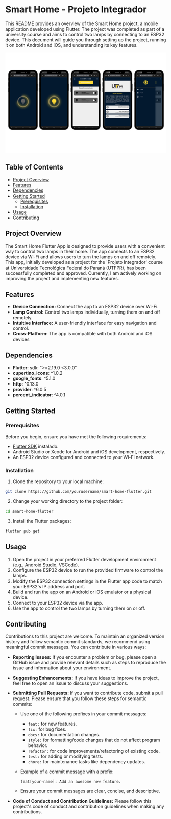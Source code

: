 # Smart Home - Projeto Integrador

This README provides an overview of the Smart Home project, a mobile application developed using Flutter. 
The project was completed as part of a university course and aims to control two lamps by connecting to an ESP32 device. 
This document will guide you through setting up the project, running it on both Android and iOS, and understanding its key features.

![First Version](assets/readme/version_1.png)

## Table of Contents
- [Project Overview](https://github.com/CamilaFernandesdev/smart_home_projeto_integrador/blob/main/README.md#project-overview)
- [Features](https://github.com/CamilaFernandesdev/smart_home_projeto_integrador/blob/main/README.md#features)
- [Dependencies](https://github.com/CamilaFernandesdev/smart_home_projeto_integrador/blob/main/README.md#dependencies)
- [Getting Started](https://github.com/CamilaFernandesdev/smart_home_projeto_integrador/blob/main/README.md#getting-started)
  - [Prerequisites](https://github.com/CamilaFernandesdev/smart_home_projeto_integrador/blob/main/README.md#prerequisites)
  - [Installation](https://github.com/CamilaFernandesdev/smart_home_projeto_integrador/blob/main/README.md#installation)
- [Usage](https://github.com/CamilaFernandesdev/smart_home_projeto_integrador/blob/main/README.md#usage)
- [Contributing](https://github.com/CamilaFernandesdev/smart_home_projeto_integrador/blob/main/README.md#contributing)


## Project Overview
The Smart Home Flutter App is designed to provide users with a convenient way to control two lamps in their home. 
The app connects to an ESP32 device via Wi-Fi and allows users to turn the lamps on and off remotely.
This app, initially developed as a project for the 'Projeto Integrador' course at Universidade Tecnológica Federal do Paraná (UTFPR),
has been successfully completed and approved. Currently, I am actively working on improving the project and implementing new features. 

## Features
- **Device Connection:** Connect the app to an ESP32 device over Wi-Fi.
- **Lamp Control:** Control two lamps individually, turning them on and off remotely.
- **Intuitive Interface:** A user-friendly interface for easy navigation and control.
- **Cross-Platform:** The app is compatible with both Android and iOS devices

## Dependencies

- **Flutter**: sdk: ">=2.19.0 <3.0.0"
- **cupertino_icons**: ^1.0.2
- **google_fonts**: ^5.1.0
- **http**: ^0.13.0
- **provider**: ^6.0.5
- **percent_indicator**: ^4.0.1

## Getting Started

### Prerequisites
Before you begin, ensure you have met the following requirements:

- [Flutter SDK](https://flutter.dev/docs/get-started/install) instalado.
- Android Studio or Xcode for Android and iOS development, respectively.
- An ESP32 device configured and connected to your Wi-Fi network.

### Installation
1. Clone the repository to your local machine:
```bash
git clone https://github.com/yourusername/smart-home-flutter.git
```

2. Change your working directory to the project folder:
```bash
cd smart-home-flutter
```

3. Install the Flutter packages:
```bash
flutter pub get
```

## Usage
1. Open the project in your preferred Flutter development environment (e.g., Android Studio, VSCode).
2. Configure the ESP32 device to run the provided firmware to control the lamps.
3. Modify the ESP32 connection settings in the Flutter app code to match your ESP32's IP address and port.
4. Build and run the app on an Android or iOS emulator or a physical device.
5. Connect to your ESP32 device via the app.
6. Use the app to control the two lamps by turning them on or off.

## Contributing

Contributions to this project are welcome. To maintain an organized version history and follow semantic commit standards, we recommend using meaningful commit messages. You can contribute in various ways:

- **Reporting Issues:** If you encounter a problem or bug, please open a GitHub issue and provide relevant details such as steps to reproduce the issue and information about your environment.

- **Suggesting Enhancements:** If you have ideas to improve the project, feel free to open an issue to discuss your suggestions.

- **Submitting Pull Requests:** If you want to contribute code, submit a pull request. Please ensure that you follow these steps for semantic commits:

  - Use one of the following prefixes in your commit messages:
    - `feat:` for new features.
    - `fix:` for bug fixes.
    - `docs:` for documentation changes.
    - `style:` for formatting/code changes that do not affect program behavior.
    - `refactor:` for code improvements/refactoring of existing code.
    - `test:` for adding or modifying tests.
    - `chore:` for maintenance tasks like dependency updates.

  - Example of a commit message with a prefix:
    ```
    feat[your-name]: Add an awesome new feature.
    ```

  - Ensure your commit messages are clear, concise, and descriptive.

- **Code of Conduct and Contribution Guidelines:** Please follow this project's code of conduct and contribution guidelines when making any contributions.


